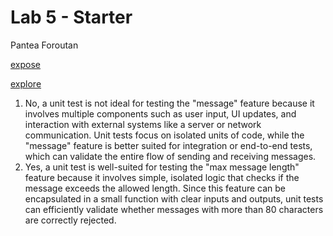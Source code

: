 # Lab 5 - Starter
Pantea Foroutan


[expose](https://panteaforoutan.github.io/Lab5_Starter/expose.html)

[explore](https://panteaforoutan.github.io/Lab5_Starter/explore.html)


1. No, a unit test is not ideal for testing the "message" feature because it involves multiple components such as user input, UI updates, and interaction with external systems like a server or network communication. Unit tests focus on isolated units of code, while the "message" feature is better suited for integration or end-to-end tests, which can validate the entire flow of sending and receiving messages.
2. Yes, a unit test is well-suited for testing the "max message length" feature because it involves simple, isolated logic that checks if the message exceeds the allowed length. Since this feature can be encapsulated in a small function with clear inputs and outputs, unit tests can efficiently validate whether messages with more than 80 characters are correctly rejected.